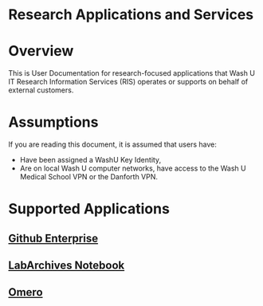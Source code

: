 


# Research Applications and Services

# Overview

This is User Documentation for research-focused applications that Wash U IT Research Information Services (RIS) operates or supports on behalf of external customers.

# Assumptions

If you are reading this document, it is assumed that users have:

- Have been assigned a WashU Key Identity,
- Are on local Wash U computer networks, have access to the Wash U Medical School VPN or the Danforth VPN.

# Supported Applications

## [Github Enterprise](Research%20Applications%20and%20Services/Github%20Enterprise.md)

## [LabArchives Notebook](Research%20Applications%20and%20Services/LabArchives%20Notebook.md)

## [Omero](Research%20Applications%20and%20Services/Omero.md)
